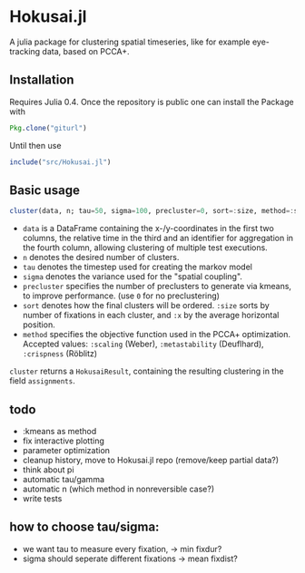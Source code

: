 # Hokusai.jl

A julia package for clustering spatial timeseries, like for example eye-tracking data, based on PCCA+.

## Installation
Requires Julia 0.4. Once the repository is public one can install the Package with
```julia
Pkg.clone("giturl")
```
Until then use
```julia
include("src/Hokusai.jl")
```

## Basic usage
```julia
cluster(data, n; tau=50, sigma=100, precluster=0, sort=:size, method=:scaling)
```

- `data` is a DataFrame containing the x-/y-coordinates in the first two columns, the relative time in the third and an identifier for aggregation in the fourth column, allowing clustering of multiple test executions.
- `n` denotes the desired number of clusters.
- `tau` denotes the timestep used for creating the markov model
- `sigma` denotes the variance used for the "spatial coupling".
- `precluster` specifies the number of preclusters to generate via kmeans, to improve performance. (use `0` for no preclustering)
- `sort` denotes how the final clusters will be ordered.
`:size` sorts by number of fixations in each cluster, and `:x` by the average horizontal position.
- `method` specifies the objective function used in the PCCA+ optimization.
Accepted values: `:scaling` (Weber), `:metastability` (Deuflhard), `:crispness` (Röblitz)

`cluster` returns a `HokusaiResult`, containing the resulting clustering in the field `assignments`.


## todo
- :kmeans as method
- fix interactive plotting
- parameter optimization
- cleanup history, move to Hokusai.jl repo (remove/keep partial data?)
- think about pi
- automatic tau/gamma
- automatic n (which method in nonreversible case?)
- write tests

## how to choose tau/sigma:
- we want tau to measure every fixation, -> min fixdur?
- sigma should seperate different fixations -> mean fixdist?
